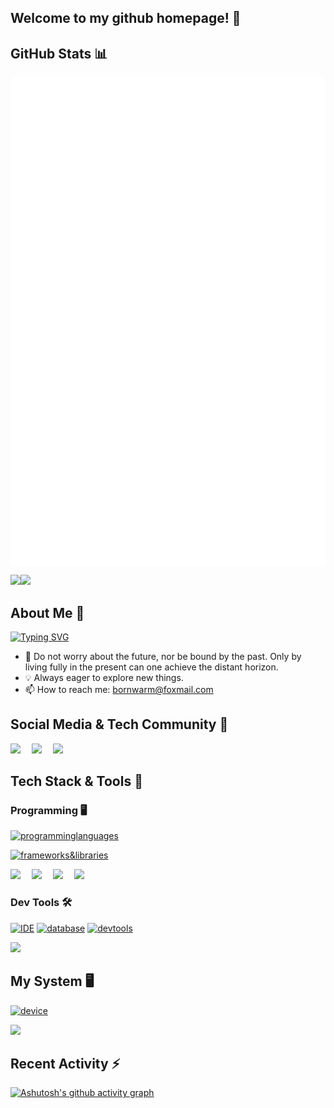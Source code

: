 ## Welcome to my github homepage! 👋

## GitHub Stats 📊
<div style="display: flex; flex-direction: column; align-items: flex-start;">
    <div style="flex: 0 0 60%;">
        <picture>
            <source media="(max-width: 767px)" srcset="./github-metrics.svg" width="100%">
            <img src="./github-metrics.svg" alt="Metrics" align="top">
        </picture>
    </div>
</div>

<img align="" height="137px" src="https://github-readme-stats.vercel.app/api?username=xiaohan2004&hide_title=true&hide_border=true&show_icons=true&include_all_commits=true&line_height=21&bg_color=0,EC6C6C,FFD479,FFFC79,73FA79&theme=graywhite" /><img align="" height="137px" src="https://github-readme-stats.vercel.app/api/top-langs/?username=xiaohan2004&hide_title=true&hide_border=true&layout=compact&bg_color=0,73FA79,73FDFF,D783FF&theme=graywhite" />

## About Me 🤔
[![Typing SVG](https://readme-typing-svg.demolab.com?font=Fira+Code&size=30&duration=6000&pause=500&width=800&height=100&lines=%E4%B8%8D%E4%B8%BA%E6%9C%AA%E6%9D%A5%E5%BF%A7%E8%99%91%EF%BC%8C%E4%B8%8D%E4%B8%BA%E8%BF%87%E5%BE%80%E7%89%B5%E7%BB%8A%EF%BC%8C%E5%94%AF%E6%9C%89%E6%AD%A4%E5%88%BB%EF%BC%8C%E6%96%B9%E8%83%BD%E6%88%90%E5%B0%B1%E8%BF%9C%E6%96%B9;%E4%B8%8E%E6%97%B6%E4%BF%B1%E8%BF%9B%EF%BC%8C%E6%8B%A5%E6%8A%B1%E5%8F%98%E5%8C%96)](https://git.io/typing-svg)
- 🌟 Do not worry about the future, nor be bound by the past. Only by living fully in the present can one achieve the distant horizon.
- 💡 Always eager to explore new things.
- 📫 How to reach me: bornwarm@foxmail.com

## Social Media & Tech Community 🤝
<!-- profile logo -->
<div>
  <a href="https://dandansad.com/"><img src="https://img.shields.io/badge/Website-个人网站-4BBAFF?style=for-the-badge&logo=wordpress&logoColor=white" /></a>&emsp;
  <a href="https://blog.csdn.net/2402_85491806"><img src="https://img.shields.io/badge/CSDN-博客-FF4B2B?style=for-the-badge&logo=c&logoColor=white" /></a>&emsp;
  <a href="mailto:bornwarm@foxmail.com"><img src="https://img.shields.io/badge/Email-邮箱-00CED1?style=for-the-badge&logo=gmail&logoColor=white" /></a>&emsp;
  <!-- <a href="https://www.zhihu.com/people/xiaohan2004"><img src="https://img.shields.io/badge/知乎-知乎-056DE8?style=for-the-badge&logo=zhihu&logoColor=white" /></a>&emsp;
  <a href="https://www.bilibili.com/video/BV13y4y1y7Q5"><img src="https://img.shields.io/badge/Bilibili-哔哩哔哩-FF69B4?style=for-the-badge&logo=bilibili&logoColor=white" /></a>&emsp; -->
</div>

## Tech Stack & Tools 🧰

### Programming 🖥️
[![programminglanguages](https://skillicons.dev/icons?i=java,go,python,c,cpp,markdown,bash,javascript,html,css,kotlin,latex)](https://skillicons.dev)

[![frameworks&libraries](https://skillicons.dev/icons?i=spring,vue,flask,opencv,pytorch,qt,sklearn,selenium,tensorflow)](https://skillicons.dev)

<div>
  <img src="https://img.shields.io/badge/MyBatis-持久层框架-FF5733?style=for-the-badge&logo=apache&logoColor=white" />&emsp;
  <img src="https://img.shields.io/badge/NumPy-数据处理-FFC300?style=for-the-badge&logo=numpy&logoColor=white" />&emsp;
  <img src="https://img.shields.io/badge/Pandas-数据分析-DAF7A6?style=for-the-badge&logo=pandas&logoColor=white" />&emsp;
  <img src="https://img.shields.io/badge/Matplotlib-数据可视化-900C3F?style=for-the-badge&logo=matplotlib&logoColor=white" />&emsp;
</div>

### Dev Tools 🛠️

[![IDE](https://skillicons.dev/icons?i=vscode,idea,pycharm,androidstudio,powershell,vim)](https://skillicons.dev)
[![database](https://skillicons.dev/icons?i=mysql,sqlite)](https://skillicons.dev)
[![devtools](https://skillicons.dev/icons?i=docker,nginx,postman,anaconda,cmake,git,githubactions,gitlab,gradle,maven,npm,obsidian,vite,wordpress)](https://skillicons.dev)

<div>
  <img src="https://img.shields.io/badge/Tomcat-Web容器-F8DC75?style=for-the-badge&logo=apache-tomcat&logoColor=black" />&emsp;
</div>

## My System 🖥

[![device](https://skillicons.dev/icons?i=windows,linux,ubuntu)](https://skillicons.dev)

<div>
  <img src="https://img.shields.io/badge/CentOS-Linux系统-262577?style=for-the-badge&logo=centos&logoColor=white" />&emsp;
</div>


## Recent Activity ⚡
[![Ashutosh's github activity graph](https://github-readme-activity-graph.vercel.app/graph?username=xiaohan2004&theme=vue)](https://github.com/ashutosh00710/github-readme-activity-graph)
